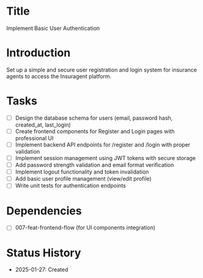 # Title
Implement Basic User Authentication

# Introduction
Set up a simple and secure user registration and login system for insurance agents to access the Insuragent platform.

# Tasks
- [ ] Design the database schema for users (email, password hash, created_at, last_login)
- [ ] Create frontend components for Register and Login pages with professional UI
- [ ] Implement backend API endpoints for /register and /login with proper validation
- [ ] Implement session management using JWT tokens with secure storage
- [ ] Add password strength validation and email format verification
- [ ] Implement logout functionality and token invalidation
- [ ] Add basic user profile management (view/edit profile)
- [ ] Write unit tests for authentication endpoints

# Dependencies
- [ ] 007-feat-frontend-flow (for UI components integration)

# Status History
- 2025-01-27: Created 